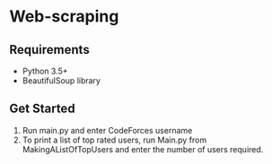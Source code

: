 # Web-scraping

## Requirements
- Python 3.5+
- BeautifulSoup library

## Get Started
1. Run main.py and enter CodeForces username
2. To print a list of top rated users, run Main.py from MakingAListOfTopUsers and enter the number of users required.
